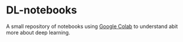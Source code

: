 # DL-notebooks

A small repository of notebooks using [Google Colab](colab.research.google.com/) to understand abit more about deep learning.
